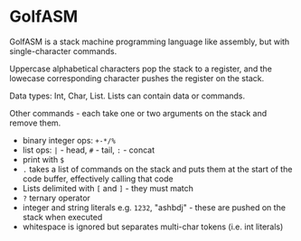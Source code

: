 # GolfASM

GolfASM is a stack machine programming language like assembly, but with
single-character commands.

Uppercase alphabetical characters pop the stack to a register, and the lowecase
corresponding character pushes the register on the stack.

Data types: Int, Char, List. Lists can contain data or commands.

Other commands - each take one or two arguments on the stack and remove them.
  * binary integer ops: `+-*/%`
  * list ops: `|` - head, `#` - tail, `:` - concat
  * print with `$`
  * `.` takes a list of commands on the stack and puts them at the start of
    the code buffer, effectively calling that code
  * Lists delimited with `[` and `]` - they must match
  * `?` ternary operator
  * integer and string literals e.g. `1232`, "ashbdj" - these are pushed on
    the stack when executed
  * whitespace is ignored but separates multi-char tokens (i.e. int literals)
